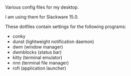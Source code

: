 Various config files for my desktop.

I am using them for Slackware 15.0.

These dotfiles contain settings for the following programs:
- conky
- dunst (lightweight notification daemon)
- dwm (window manager)
- dwmblocks (status bar)
- kitty (terminal emulator)
- nnn (terminal file manager)
- rofi (application launcher)

